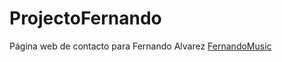 # ProjectoFernando
Página web de contacto para Fernando Alvarez
[FernandoMusic](https://fernandomusic.000webhostapp.com/)
